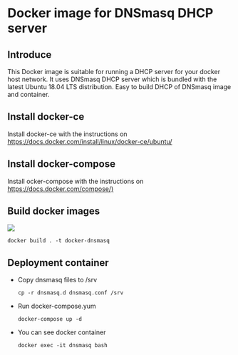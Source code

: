 # Docker image for DNSmasq DHCP server
## Introduce
This Docker image is suitable for running a DHCP server for your docker host network. It uses DNSmasq DHCP server which is bundled with the latest Ubuntu 18.04 LTS distribution.
Easy to build DHCP of DNSmasq image and container.
## Install docker-ce
Install docker-ce with the instructions on <https://docs.docker.com/install/linux/docker-ce/ubuntu/>
## Install docker-compose
Install ocker-compose with the instructions on <https://docs.docker.com/compose/)>
## Build docker images
[![](https://img.shields.io/docker/automated/:user/:repo.svg)](https://cloud.docker.com/repository/docker/kusiyu/dnsmasq-dhcp/tags)

`docker build . -t docker-dnsmasq`
## Deployment container
* Copy dnsmasq files to /srv

  `cp -r dnsmasq.d dnsmasq.conf /srv`

* Run docker-compose.yum

  `docker-compose up -d`
  
* You can see docker container

  `docker exec -it dnsmasq bash`
